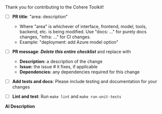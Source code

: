 Thank you for contributing to the Cohere Toolkit!

- [ ] **PR title**: "area: description"

  - Where "area" is whichever of interface, frontend, model, tools, backend, etc. is being modified. Use "docs: ..." for purely docs changes, "infra: ..." for CI changes.
  - Example: "deployment: add Azure model option"

- [ ] **PR message**: **_Delete this entire checklist_** and replace with

  - **Description:** a description of the change
  - **Issue:** the issue # it fixes, if applicable
  - **Dependencies:** any dependencies required for this change

- [ ] **Add tests and docs**: Please include testing and documentation for your changes
- [ ] **Lint and test**: Run `make lint` and `make run-unit-tests`

**AI Description**

<!-- begin-generated-description -->

<!--
  New: command-r-plus will maintain a pr description for you!
  Simply delete this section to opt out.
  Content inside this section will be overwritten by command as the PR is updated.
-->

<!-- end-generated-description -->
